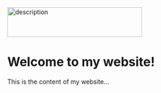 <!DOCTYPE html>
<html lang="en">
<html>
   <img src="https://www.columbiaspectator.com/pb/resources/img/Spectator_Logo_white_text.png" alt="description" width="305" height="67" left="11" top="14">
   
<head>
   <title> Spec's Sources</title>
   <style>
      .title {
      display: flex;
      justify-content: flex-start;
      }
   </style>
</head>
    <body>
        <h1>Welcome to my website!</h1>
        <p>This is the content of my website...</p>
    </body>
</html>

